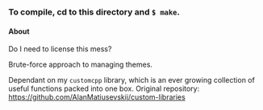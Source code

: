 ### To compile, cd to this directory and `$ make`.

#### About
Do I need to license this mess?

Brute-force approach to managing themes.

Dependant on my `customcpp` library, which is an ever growing collection of useful functions packed into one box.
    Original repository: https://github.com/AlanMatiusevskij/custom-libraries
